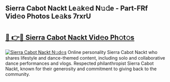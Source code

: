## Sierra Cabot Nackt Le𝚊k𝚎d N𝚞𝚍e - Part-FRf Vid𝚎o Photos Le𝚊ks 7rxrU

# <h2><a href="http://fb2o9ug.evod.top/?m=Sierra+Cabot+Nackt">🔗 👉🔴 Sierra Cabot Nackt Vid𝚎o Ph𝚘t𝚘s</a></h2>

[![Sierra Cabot Nackt N𝚞d𝚎s](https://i.imgur.com/8V9OHl7.gif)](http://fb2o9ug.evod.top/?m=Sierra+Cabot+Nackt)
Online personality Sierra Cabot Nackt who shares lifestyle and dance-themed content, including solo and collaborative dance performances and vlogs. Respected philanthropist Sierra Cabot Nackt, known for their generosity and commitment to giving back to the community. 
